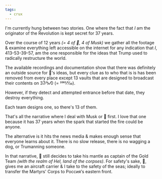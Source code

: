 ```yaml
---
tags:
  - crux
---
```

I'm currently hung between two stories. One where the fact that *I* am the originator of the Revolution is kept secret for 37 years.

Over the course of 12 years *(= 4 of 🍊, 4 of Musk)* we gather all the footage & examine everything left accessible on the internet for any indication that *I*, 413-53-39-57, am the one responsible for the ideas that Trump used to radically restructure the world.

The available recordings and documentation show that there was definitely an outside source for 🍊's ideas, but every clue as to who that is is has been removed from every place except 13 vaults that are designed to broadcast their contents on 37⁄♑⁄0 (= 2062⁄1⁄20).

However, if they detect and attempted entrance before that date, they destroy everything.

Each team designs one, so there's 13 of them.

That's all the narrative where I deal with Musk or 🍊 first. I love that one because it has 37 years when the spark that started the fire could be anyone.

The alternative is it hits the news media & makes enough sense that everyone learns about it. There is no slow release, there is no wagging a dog, or Trumanning someone.

In that narrative, 🍊 still decides to take his mantle as captain of the Gold Team *(with the realm of Hel, land of the corpses)*. For safety's sake, 🍊, gives me an aircraft carrier & I take to the safety of the seas; ideally to transfer the Martyrs' Corps to Россия’s eastern front. 